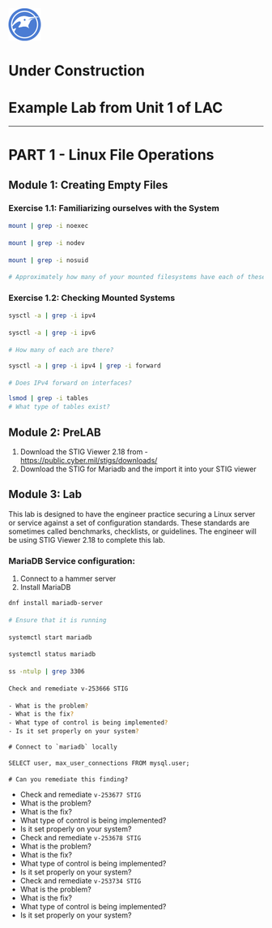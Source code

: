 <div class="flex-container">
        <img src="https://github.com/ProfessionalLinuxUsersGroup/img/blob/main/Assets/Logos/ProLUG_Round_Transparent_LOGO.png?raw=true" width="64" height="64"></img>
    <p>
        <h1>Under Construction</h1>
    </p>
</div>

# Example Lab from Unit 1 of LAC

---

# PART 1 - Linux File Operations

## Module 1: Creating Empty Files

### Exercise 1.1: Familiarizing ourselves with the System
```bash
mount | grep -i noexec

mount | grep -i nodev

mount | grep -i nosuid

# Approximately how many of your mounted filesystems have each of these values?
```

### Exercise 1.2: Checking Mounted Systems

```bash
sysctl -a | grep -i ipv4

sysctl -a | grep -i ipv6

# How many of each are there?
```

```bash
sysctl -a | grep -i ipv4 | grep -i forward

# Does IPv4 forward on interfaces?
```

```bash
lsmod | grep -i tables
# What type of tables exist?
```

## Module 2: PreLAB

1. Download the STIG Viewer 2.18 from - https://public.cyber.mil/stigs/downloads/
2. Download the STIG for Mariadb and the import it into your STIG viewer

## Module 3: Lab

This lab is designed to have the engineer practice securing a Linux server or service against a set of configuration standards. These standards are sometimes called benchmarks, checklists, or guidelines. The engineer will be using STIG Viewer 2.18 to complete this lab.

### MariaDB Service configuration:

1. Connect to a hammer server
2. Install MariaDB

```bash
dnf install mariadb-server

# Ensure that it is running

systemctl start mariadb

systemctl status mariadb

ss -ntulp | grep 3306

Check and remediate v-253666 STIG

- What is the problem?
- What is the fix?
- What type of control is being implemented?
- Is it set properly on your system?

```

```mysql
# Connect to `mariadb` locally

SELECT user, max_user_connections FROM mysql.user;

# Can you remediate this finding?
```



- Check and remediate `v-253677 STIG`
- What is the problem?
- What is the fix?
- What type of control is being implemented?
- Is it set properly on your system?
- Check and remediate `v-253678 STIG`
- What is the problem?
- What is the fix?
- What type of control is being implemented?
- Is it set properly on your system?
- Check and remediate `v-253734 STIG`
- What is the problem?
- What is the fix?
- What type of control is being implemented?
- Is it set properly on your system?
